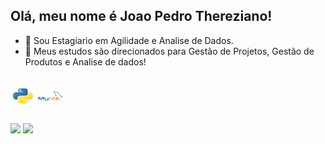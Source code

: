 ## Olá, meu nome é Joao Pedro Thereziano! 

- 🔭 Sou Estagiario em Agilidade e Analise de Dados.
- 🌱 Meus estudos são direcionados para Gestão de Projetos, Gestão de Produtos e Analise de dados!

<div style="display: inline_block"><br>
  <img align="center" alt="joao_python" height="30" width="40" src="https://raw.githubusercontent.com/devicons/devicon/master/icons/python/python-original.svg">
  <img align="center" alt="Vaf-MySQL" height="30" width="40" src="https://raw.githubusercontent.com/devicons/devicon/master/icons/mysql/mysql-original-wordmark.svg">
  

##
<div>
  <a href="https://www.linkedin.com/in/joao-pedro-thereziano-santos-b00b92231/" target="_blank"><img src="https://img.shields.io/badge/-LinkedIn-%230077B5?style=for-the-badge&logo=linkedin&logoColor=white" target="_blank"></a> 
   <a href="https://medium.com/@joaopedro.thereziano" target="_blank"><img src="https://img.shields.io/badge/Medium-12100E?style=for-the-badge&logo=medium&logoColor=white" target="_blank"></a>

